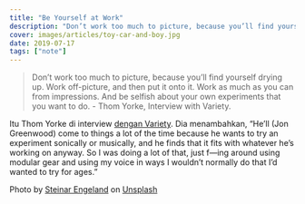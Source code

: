 ```yaml
---
title: "Be Yourself at Work"
description: "Don’t work too much to picture, because you’ll find yourself drying up. Work off-picture, and then put it onto it. Work as much as you can from impressions. And be selfish about your own experiments that you want to do."
cover: images/articles/toy-car-and-boy.jpg
date: 2019-07-17
tags: ["note"]
---
```


> Don’t work too much to picture, because you’ll find yourself drying up. Work off-picture, and then put it onto it. Work as much as you can from impressions. And be selfish about your own experiments that you want to do. - Thom Yorke, Interview with Variety.

Itu Thom Yorke di interview [dengan Variety](https://variety.com/2019/music/news/thom-yorke-radiohead-oscar-best-song-shortlist-suspiria-1203102955/). Dia menambahkan, “He’ll (Jon Greenwood) come to things a lot of the time because he wants to try an experiment sonically or musically, and he finds that it fits with whatever he’s working on anyway. So I was doing a lot of that, just f—ing around using modular gear and using my voice in ways I wouldn’t normally do that I’d wanted to try for ages.”

Photo by [Steinar Engeland](https://unsplash.com/@steinart?utm_source=unsplash&utm_medium=referral&utm_content=creditCopyText) on [Unsplash](https://unsplash.com/search/photos/fake?utm_source=unsplash&utm_medium=referral&utm_content=creditCopyText)